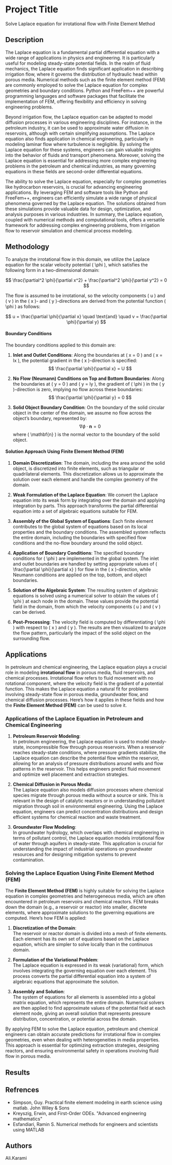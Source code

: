 # Project Title

Solve Laplace equation for irrotational flow with Finite Element Method

## Description

The Laplace equation is a fundamental partial differential equation with a wide range of applications in physics and engineering. It is particularly useful for modeling steady-state potential fields. In the realm of fluid mechanics, the Laplace equation finds significant application in describing irrigation flow, where it governs the distribution of hydraulic head within porous media. Numerical methods such as the finite element method (FEM) are commonly employed to solve the Laplace equation for complex geometries and boundary conditions. Python and FreeFem++ are powerful programming languages and software packages that facilitate the implementation of FEM, offering flexibility and efficiency in solving engineering problems.

Beyond irrigation flow, the Laplace equation can be adapted to model diffusion processes in various engineering disciplines. For instance, in the petroleum industry, it can be used to approximate water diffusion in reservoirs, although with certain simplifying assumptions. The Laplace equation also finds application in chemical engineering, particularly in modeling laminar flow where turbulence is negligible. By solving the Laplace equation for these systems, engineers can gain valuable insights into the behavior of fluids and transport phenomena. Moreover, solving the Laplace equation is essential for addressing more complex engineering problems in the petroleum and chemical industries, as many governing equations in these fields are second-order differential equations.

The ability to solve the Laplace equation, especially for complex geometries like hydrocarbon reservoirs, is crucial for advancing engineering applications. By leveraging FEM and software tools like Python and FreeFem++, engineers can efficiently simulate a wide range of physical phenomena governed by the Laplace equation. The solutions obtained from these simulations provide valuable data for design, optimization, and analysis purposes in various industries. In summary, the Laplace equation, coupled with numerical methods and computational tools, offers a versatile framework for addressing complex engineering problems, from irrigation flow to reservoir simulation and chemical process modeling.



## Methodology


To analyze the irrotational flow in this domain, we utilize the Laplace equation for the scalar velocity potential \( \phi \), which satisfies the following form in a two-dimensional domain:

$$
\frac{\partial^2 \phi}{\partial x^2} + \frac{\partial^2 \phi}{\partial y^2} = 0
$$

The flow is assumed to be irrotational, so the velocity components \( u \) and \( v \) in the \( x \)- and \( y \)-directions are derived from the potential function \( \phi \) as follows:

$$
u = \frac{\partial \phi}{\partial x} \quad \text{and} \quad v = \frac{\partial \phi}{\partial y}
$$

#### Boundary Conditions

The boundary conditions applied to this domain are:

1. **Inlet and Outlet Conditions**: Along the boundaries at \( x = 0 \) and \( x = lx \), the potential gradient in the \( x \)-direction is specified:
  $$
   \frac{\partial \phi}{\partial x} = U
  $$

2. **No Flow (Neumann) Conditions on Top and Bottom Boundaries**: Along the boundaries at \( y = 0 \) and \( y = ly \), the gradient of \( \phi \) in the \( y \)-direction is zero, implying no flow across these boundaries:
   $$
   \frac{\partial \phi}{\partial y} = 0
   $$

3. **Solid Object Boundary Condition**: On the boundary of the solid circular object in the center of the domain, we assume no flow across the object’s boundary, represented by:
   $$
   \nabla \phi \cdot \mathbf{n} = 0
   $$
   where \( \mathbf{n} \) is the normal vector to the boundary of the solid object.

#### Solution Approach Using Finite Element Method (FEM)

1. **Domain Discretization**: The domain, including the area around the solid object, is discretized into finite elements, such as triangular or quadrilateral elements. This discretization allows us to approximate the solution over each element and handle the complex geometry of the domain.

2. **Weak Formulation of the Laplace Equation**: We convert the Laplace equation into its weak form by integrating over the domain and applying integration by parts. This approach transforms the partial differential equation into a set of algebraic equations suitable for FEM.

3. **Assembly of the Global System of Equations**: Each finite element contributes to the global system of equations based on its local properties and the boundary conditions. The assembled system reflects the entire domain, including the boundaries with specified flow conditions and the no-flow boundary around the solid object.

4. **Application of Boundary Conditions**: The specified boundary conditions for \( \phi \) are implemented in the global system. The inlet and outlet boundaries are handled by setting appropriate values of \( \frac{\partial \phi}{\partial x} \) for flow in the \( x \)-direction, while Neumann conditions are applied on the top, bottom, and object boundaries.

5. **Solution of the Algebraic System**: The resulting system of algebraic equations is solved using a numerical solver to obtain the values of \( \phi \) at each node in the domain. These values provide the potential field in the domain, from which the velocity components \( u \) and \( v \) can be derived.

6. **Post-Processing**: The velocity field is computed by differentiating \( \phi \) with respect to \( x \) and \( y \). The results are then visualized to analyze the flow pattern, particularly the impact of the solid object on the surrounding flow.



## Applications


In petroleum and chemical engineering, the Laplace equation plays a crucial role in modeling **irrotational flow** in porous media, fluid reservoirs, and chemical processes. Irrotational flow refers to fluid movement with no rotational component, where the velocity field is the gradient of a potential function. This makes the Laplace equation a natural fit for problems involving steady-state flow in porous media, groundwater flow, and chemical diffusion processes. Here’s how it applies in these fields and how the **Finite Element Method (FEM)** can be used to solve it.

### Applications of the Laplace Equation in Petroleum and Chemical Engineering

1. **Petroleum Reservoir Modeling**:  
   In petroleum engineering, the Laplace equation is used to model steady-state, incompressible flow through porous reservoirs. When a reservoir reaches steady-state conditions, where pressure gradients stabilize, the Laplace equation can describe the potential flow within the reservoir, allowing for an analysis of pressure distributions around wells and flow patterns in the reservoir. This helps engineers predict fluid movement and optimize well placement and extraction strategies.

2. **Chemical Diffusion in Porous Media**:  
   The Laplace equation also models diffusion processes where chemical species migrate through porous media without a source or sink. This is relevant in the design of catalytic reactors or in understanding pollutant migration through soil in environmental engineering. Using the Laplace equation, engineers can predict concentration distributions and design efficient systems for chemical reaction and waste treatment.

3. **Groundwater Flow Modeling**:  
   In groundwater hydrology, which overlaps with chemical engineering in terms of pollutant control, the Laplace equation models irrotational flow of water through aquifers in steady-state. This application is crucial for understanding the impact of industrial operations on groundwater resources and for designing mitigation systems to prevent contamination.

### Solving the Laplace Equation Using Finite Element Method (FEM)

The **Finite Element Method (FEM)** is highly suitable for solving the Laplace equation in complex geometries and heterogeneous media, which are often encountered in petroleum reservoirs and chemical reactors. FEM breaks down the domain (e.g., a reservoir or reactor) into smaller, discrete elements, where approximate solutions to the governing equations are computed. Here’s how FEM is applied:

1. **Discretization of the Domain**:  
   The reservoir or reactor domain is divided into a mesh of finite elements. Each element has its own set of equations based on the Laplace equation, which are simpler to solve locally than in the continuous domain.

2. **Formulation of the Variational Problem**:  
   The Laplace equation is expressed in its weak (variational) form, which involves integrating the governing equation over each element. This process converts the partial differential equation into a system of algebraic equations that approximate the solution.

3. **Assembly and Solution**:  
   The system of equations for all elements is assembled into a global matrix equation, which represents the entire domain. Numerical solvers are then applied to find approximate values of the potential field at each element node, giving an overall solution that represents pressure distribution, concentration, or potential across the domain.

By applying FEM to solve the Laplace equation, petroleum and chemical engineers can obtain accurate predictions for irrotational flow in complex geometries, even when dealing with heterogeneities in media properties. This approach is essential for optimizing extraction strategies, designing reactors, and ensuring environmental safety in operations involving fluid flow in porous media.



## Results



## Refrences

* Simpson, Guy. Practical finite element modeling in earth science using matlab. John Wiley & Sons
* Kreyszig, Erwin, and First-Order ODEs. "Advanced engineering mathematics"
* Esfandiari, Ramin S. Numerical methods for engineers and scientists using MATLAB



## Authors

Ali.Karami




